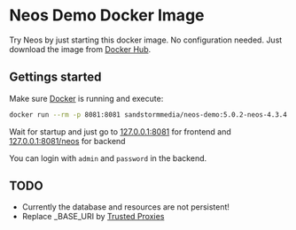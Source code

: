 # Neos Demo Docker Image

Try Neos by just starting this docker image. No configuration needed. Just download the image from [Docker Hub](https://hub.docker.com/r/sandstormmedia/neos-demo).

## Gettings started

Make sure [Docker](https://docs.docker.com/docker-for-mac/) is running and execute:

```sh
docker run --rm -p 8081:8081 sandstormmedia/neos-demo:5.0.2-neos-4.3.4
```

Wait for startup and just go to [127.0.0.1:8081](http://127.0.0.1:8081) for frontend and [127.0.0.1:8081/neos](http://127.0.0.1:8081/neos) for backend

You can login with `admin` and `password` in the backend.

## TODO

- Currently the database and resources are not persistent!
- Replace _BASE_URI by [Trusted Proxies](https://flowframework.readthedocs.io/en/stable/TheDefinitiveGuide/PartIII/Http.html#trusted-proxies)

